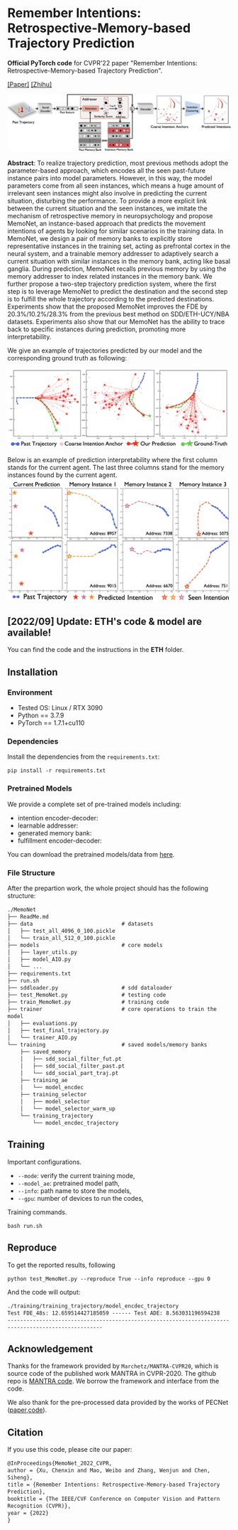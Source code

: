 # Remember Intentions: Retrospective-Memory-based Trajectory Prediction

**Official PyTorch code** for CVPR'22 paper "Remember Intentions: Retrospective-Memory-based Trajectory Prediction".

[[Paper]](https://arxiv.org/abs/2203.11474)&nbsp;[[Zhihu]](https://zhuanlan.zhihu.com/p/492362530)

![system design](./imgs/memonet.jpg)

**Abstract**: To realize trajectory prediction, most previous methods adopt the parameter-based approach, which encodes all the seen past-future instance pairs into model parameters. However, in this way, the model parameters come from all seen instances, which means a huge amount of irrelevant seen instances might also involve in predicting the current situation, disturbing the performance. To provide a more explicit link between the current situation and the seen instances, we imitate the mechanism of retrospective memory in neuropsychology and propose MemoNet, an instance-based approach that predicts the movement intentions of agents by looking for similar scenarios in the training data. In MemoNet, we design a pair of memory banks to explicitly store representative instances in the training set, acting as prefrontal cortex in the neural system, and a trainable memory addresser to adaptively search a current situation with similar instances in the memory bank, acting like basal ganglia. During prediction, MemoNet recalls previous memory by using the memory addresser to index related instances in the memory bank. We further propose a two-step trajectory prediction system, where the first step is to leverage MemoNet to predict the destination and the second step is to fulfill the whole trajectory according to the predicted destinations. Experiments show that the proposed MemoNet improves the FDE by 20.3\%/10.2\%/28.3\% from the previous best method on SDD/ETH-UCY/NBA datasets. Experiments also show that our MemoNet has the ability to trace back to specific instances during prediction, promoting more interpretability.


We give an example of trajectories predicted by our model and the corresponding ground truth as following:

![system design](./imgs/predictions.png)

Below is an example of prediction interpretability where the first column stands for the current agent. The last three columns stand for the memory instances found by the current agent.
![system design](./imgs/interpretability.png)


## [2022/09] Update: ETH's code & model are available!

You can find the code and the instructions in the **ETH** folder.

## Installation

### Environment

* Tested OS: Linux / RTX 3090
* Python == 3.7.9
* PyTorch == 1.7.1+cu110

### Dependencies

Install the dependencies from the `requirements.txt`:
```linux
pip install -r requirements.txt
```

### Pretrained Models

We provide a complete set of pre-trained models including:

* intention encoder-decoder:
* learnable addresser:
* generated memory bank:
* fulfillment encoder-decoder:

You can download the pretrained models/data from [here](https://drive.google.com/drive/folders/1qx5vbNgyM9aMH9jB_F07w3QIxzzi6StW?usp=sharing).


### File Structure

After the prepartion work, the whole project should has the following structure:

```
./MemoNet
├── ReadMe.md
├── data                            # datasets
│   ├── test_all_4096_0_100.pickle
│   └── train_all_512_0_100.pickle
├── models                          # core models
│   ├── layer_utils.py
│   ├── model_AIO.py
│   └── ...
├── requirements.txt
├── run.sh
├── sddloader.py                    # sdd dataloader
├── test_MemoNet.py                 # testing code
├── train_MemoNet.py                # training code
├── trainer                         # core operations to train the model
│   ├── evaluations.py
│   ├── test_final_trajectory.py
│   └── trainer_AIO.py
└── training                        # saved models/memory banks
    ├── saved_memory
    │   ├── sdd_social_filter_fut.pt
    │   ├── sdd_social_filter_past.pt
    │   └── sdd_social_part_traj.pt
    ├── training_ae
    │   └── model_encdec
    ├── training_selector
    │   ├── model_selector
    │   └── model_selector_warm_up
    └── training_trajectory
        └── model_encdec_trajectory
```



## Training

Important configurations.

* `--mode`: verify the current training mode, 
* `--model_ae`: pretrained model path,
* `--info`: path name to store the models,
* `--gpu`: number of devices to run the codes,

Training commands.

```linux
bash run.sh
```


## Reproduce

To get the reported results, following

```linux
python test_MemoNet.py --reproduce True --info reproduce --gpu 0
```

And the code will output: 

```linux
./training/training_trajectory/model_encdec_trajectory
Test FDE_48s: 12.659514427185059 ------ Test ADE: 8.563031196594238
----------------------------------------------------------------------------------------------------
```



## Acknowledgement

Thanks for the framework provided by `Marchetz/MANTRA-CVPR20`, which is source code of the published work MANTRA in CVPR-2020. The github repo is [MANTRA code](https://github.com/Marchetz/MANTRA-CVPR20). We borrow the framework and interface from the code.

We also thank for the pre-processed data provided by the works of PECNet ([paper](https://link.springer.com/chapter/10.1007%2F978-3-030-58536-5_45),[code](https://github.com/j2k0618/PECNet_nuScenes)).

## Citation

If you use this code, please cite our paper:

```
@InProceedings{MemoNet_2022_CVPR,
author = {Xu, Chenxin and Mao, Weibo and Zhang, Wenjun and Chen, Siheng},
title = {Remember Intentions: Retrospective-Memory-based Trajectory Prediction},
booktitle = {The IEEE/CVF Conference on Computer Vision and Pattern Recognition (CVPR)},
year = {2022}
}
```
